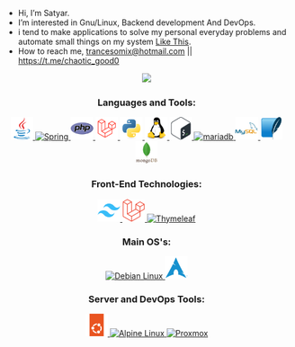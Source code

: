 - Hi, I’m Satyar.
- I’m interested in Gnu/Linux, Backend development And DevOps.
- i tend to make applications to solve my personal everyday problems and automate small things on my system [Like This](https://github.com/satyarsh/YTSearcher "YTSearcher").
- How to reach me, trancesomix@hotmail.com || https://t.me/chaotic_good0

<div align="center">
<img src="https://github-readme-stats.vercel.app/api/top-langs/?username=satyarsh&layout=donut&theme=tokyonight" />
</div>

<h3 align="center">Languages and Tools:</h3>
<p align="center"> <a href="https://www.java.com/en/" target="_blank" rel="noreferrer"> <img src="https://raw.githubusercontent.com/devicons/devicon/master/icons/java/java-original.svg" alt="Java" width="40" height="40"/> </a> <a href="https://spring.io" target="_blank" rel="noreferrer"> <img src="https://spring.io/img/spring.svg" alt="Spring" width="40" height="40"/> <a href="https://www.php.net/" target="_blank" rel="noreferrer"> <img src="https://raw.githubusercontent.com/devicons/devicon/master/icons/php/php-original.svg" alt="php" width="40" height="40"/> </a> <a href="https://laravel.com/" target="_blank" rel="noreferrer"> <img src="https://raw.githubusercontent.com/laravel/art/master/laravel-logo.svg" alt="laravel" width="40" height="40"/> </a> </a> <a href="https://www.python.org" target="_blank" rel="noreferrer"> <img src="https://raw.githubusercontent.com/devicons/devicon/master/icons/python/python-original.svg" alt="python" width="40" height="40"/> <a href="https://www.linux.org/" target="_blank" rel="noreferrer"> <img src="https://raw.githubusercontent.com/devicons/devicon/master/icons/linux/linux-original.svg" alt="linux" width="40" height="40"/> </a> <a href="https://www.gnu.org/software/bash/" target="_blank" rel="noreferrer"> <img src="https://raw.githubusercontent.com/devicons/devicon/master/icons/bash/bash-original.svg" alt="bash" width="40" height="40"/> </a> <a href="https://mariadb.com/" target="_blank" rel="noreferrer"> <img src="https://mariadb.com/wp-content/uploads/2019/11/mariadb-logo-vert_white-transparent.png" alt="mariadb" width="40" height="40"/> </a> <a href="https://www.mysql.com/" target="_blank" rel="noreferrer"> <img src="https://raw.githubusercontent.com/devicons/devicon/master/icons/mysql/mysql-original-wordmark.svg" alt="MySQL" width="40" height="40"/> </a> <a href="https://www.sqlite.org/" target="_blank" rel="noreferrer"> <img src="https://raw.githubusercontent.com/devicons/devicon/master/icons/sqlite/sqlite-original.svg" alt="sqlite" width="40" height="40"/> </a> <a href="https://www.mongodb.com/" target="_blank" rel="noreferrer"> <img src="https://github.com/devicons/devicon/blob/master/icons/mongodb/mongodb-original-wordmark.svg" alt="mongodb" width="40" height="40"/> </a> </p>

<h3 align="center">Front-End Technologies:</h3>
<p align="center"> <a href="https://tailwindcss.com/" target="_blank" rel="noreferrer"> <img src="https://raw.githubusercontent.com/devicons/devicon/refs/heads/master/icons/tailwindcss/tailwindcss-original.svg" alt="tailwind" width="40" height="40"/> </a> <a href="https://laravel.com/docs/11.x/blade#introduction" target="_blank" rel="noreferrer"> <img src="https://raw.githubusercontent.com/devicons/devicon/refs/heads/master/icons/laravel/laravel-original.svg" alt="Laravel Blade" width="40" height="40"/> </a> <a href="https://www.thymeleaf.org/" target="_blank" rel="noreferrer"> <img src="https://www.thymeleaf.org/images/thymeleaf.png" alt="Thymeleaf" width="40" height="40"/> </a> </p>

<h3 align="center">Main OS's:</h3>
<p align="center"> 
<a href="https://www.debian.org/" target="_blank" rel="noreferrer"> <img src="https://www.debian.org/logos/openlogo-nd.svg" alt="Debian Linux" width="40" height="40"/> </a>
<a href="https://archlinux.org/" target="_blank" rel="noreferrer"> <img src="https://raw.githubusercontent.com/devicons/devicon/refs/heads/master/icons/archlinux/archlinux-original.svg" alt="Arch Linux" width="auto" height="40"/> </a>
</p>

<h3 align="center">Server and DevOps Tools:</h3>
<p align="center"> 
<a href="https://ubuntu.com/download/server" target="_blank" rel="noreferrer"> <img src="https://raw.githubusercontent.com/devicons/devicon/refs/heads/master/icons/ubuntu/ubuntu-original.svg" alt="Ubuntu Server" width="40" height="40"/> </a>
<a href="https://alpinelinux.org/" target="_blank" rel="noreferrer"> <img src="https://upload.wikimedia.org/wikipedia/commons/6/60/New_Logo_Alpine_Linux.svg" alt="Alpine Linux" width="auto" height="40"/> </a>
<a href="https://www.proxmox.com/en/" target="_blank" rel="noreferrer"> <img src="https://upload.wikimedia.org/wikipedia/commons/c/cf/Arcticons-white_proxmox_virtual_environment.svg" alt="Proxmox" width="auto" height="40"/> </a>
</p>
